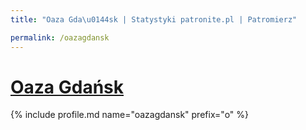 ```yaml
---
title: "Oaza Gda\u0144sk | Statystyki patronite.pl | Patromierz"

permalink: /oazagdansk
---
```


# [Oaza Gdańsk](https://patronite.pl/oazagdansk)

{% include profile.md name="oazagdansk" prefix="o" %}
